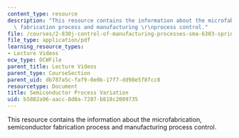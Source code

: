 ```yaml
---
content_type: resource
description: "This resource contains the information about the microfabrication, semiconductor\
  \ fabrication process and manufacturing \r\nprocess control."
file: /courses/2-830j-control-of-manufacturing-processes-sma-6303-spring-2008/b5882a96aacc8d8a7287b818c2009735_lecture2.pdf
file_type: application/pdf
learning_resource_types:
- Lecture Videos
ocw_type: OCWFile
parent_title: Lecture Videos
parent_type: CourseSection
parent_uid: db787a5c-faf9-0e0b-17f7-dd98e5f8fcc8
resourcetype: Document
title: Semiconductor Process Variation
uid: b5882a96-aacc-8d8a-7287-b818c2009735
---
```

This resource contains the information about the microfabrication, semiconductor fabrication process and manufacturing 
process control.

